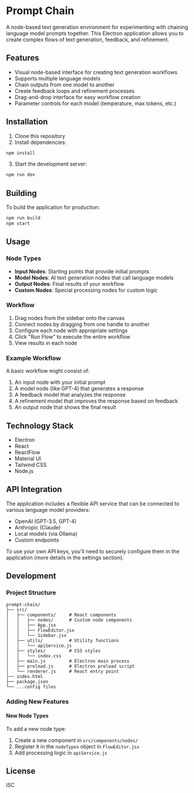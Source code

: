 # Prompt Chain

A node-based text generation environment for experimenting with chaining language model prompts together. This Electron application allows you to create complex flows of text generation, feedback, and refinement.

## Features

- Visual node-based interface for creating text generation workflows
- Supports multiple language models
- Chain outputs from one model to another
- Create feedback loops and refinement processes
- Drag-and-drop interface for easy workflow creation
- Parameter controls for each model (temperature, max tokens, etc.)

## Installation

1. Clone this repository
2. Install dependencies:

```bash
npm install
```

3. Start the development server:

```bash
npm run dev
```

## Building

To build the application for production:

```bash
npm run build
npm start
```

## Usage

### Node Types

- **Input Nodes**: Starting points that provide initial prompts
- **Model Nodes**: AI text generation nodes that call language models
- **Output Nodes**: Final results of your workflow
- **Custom Nodes**: Special processing nodes for custom logic

### Workflow

1. Drag nodes from the sidebar onto the canvas
2. Connect nodes by dragging from one handle to another
3. Configure each node with appropriate settings
4. Click "Run Flow" to execute the entire workflow
5. View results in each node

### Example Workflow

A basic workflow might consist of:
1. An input node with your initial prompt
2. A model node (like GPT-4) that generates a response
3. A feedback model that analyzes the response
4. A refinement model that improves the response based on feedback
5. An output node that shows the final result

## Technology Stack

- Electron
- React
- ReactFlow
- Material UI
- Tailwind CSS
- Node.js

## API Integration

The application includes a flexible API service that can be connected to various language model providers:

- OpenAI (GPT-3.5, GPT-4)
- Anthropic (Claude)
- Local models (via Ollama)
- Custom endpoints

To use your own API keys, you'll need to securely configure them in the application (more details in the settings section).

## Development

### Project Structure

```
prompt-chain/
├── src/
│   ├── components/     # React components
│   │   ├── nodes/      # Custom node components
│   │   ├── App.jsx
│   │   ├── FlowEditor.jsx
│   │   └── Sidebar.jsx
│   ├── utils/          # Utility functions
│   │   └── apiService.js
│   ├── styles/         # CSS styles
│   │   └── index.css
│   ├── main.js         # Electron main process
│   ├── preload.js      # Electron preload script
│   └── renderer.js     # React entry point
├── index.html
├── package.json
└── ...config files
```

### Adding New Features

#### New Node Types

To add a new node type:

1. Create a new component in `src/components/nodes/`
2. Register it in the `nodeTypes` object in `FlowEditor.jsx`
3. Add processing logic in `apiService.js`

## License

ISC 